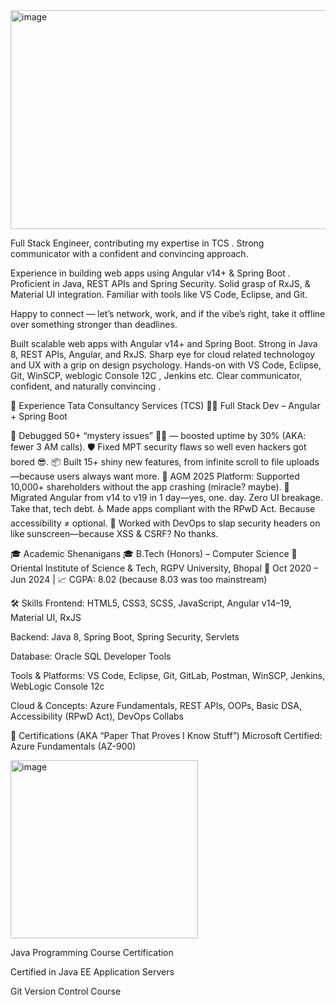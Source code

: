 <img width="1400" height="350" alt="image" src="https://github.com/user-attachments/assets/1d85e62a-89ba-496a-a243-dba09885249f" />


Full Stack Engineer, contributing my expertise in TCS .
Strong communicator with a confident and convincing approach.

Experience in building web apps using Angular v14+ & Spring Boot . Proficient in Java, REST APIs and Spring Security. Solid grasp of RxJS, & Material UI integration. Familiar with tools like VS Code, Eclipse, and Git. 

Happy to connect — let’s network, work, and if the vibe’s right, take it offline over something stronger than deadlines.


Built scalable web apps with Angular v14+ and Spring Boot. Strong in Java 8, REST APIs, Angular, and RxJS. Sharp eye for cloud related technologoy and UX with a grip on design psychology. Hands-on with VS Code, Eclipse, Git, WinSCP, weblogic Console 12C , Jenkins etc. Clear communicator, confident, and naturally convincing .


💼 Experience 
Tata Consultancy Services (TCS)
🧑‍💻 Full Stack Dev – Angular + Spring Boot




🔧 Debugged 50+ “mystery issues” 🕵️‍♂️ — boosted uptime by 30% (AKA: fewer 3 AM calls).
🛡 Fixed MPT security flaws so well even hackers got bored 😎.
📦 Built 15+ shiny new features, from infinite scroll to file uploads—because users always want more.
🎤 AGM 2025 Platform: Supported 10,000+ shareholders without the app crashing (miracle? maybe).
🧼 Migrated Angular from v14 to v19 in 1 day—yes, one. day. Zero UI breakage. Take that, tech debt.
♿ Made apps compliant with the RPwD Act. Because accessibility ≠ optional.
🧱 Worked with DevOps to slap security headers on like sunscreen—because XSS & CSRF? No thanks.



🎓 Academic Shenanigans
🎓 B.Tech (Honors) – Computer Science
📍 Oriental Institute of Science & Tech, RGPV University, Bhopal
📅 Oct 2020 – Jun 2024 | 📈 CGPA: 8.02 (because 8.03 was too mainstream)





🛠 Skills
Frontend:
HTML5, CSS3, SCSS, JavaScript, Angular v14–19, Material UI, RxJS

Backend:
Java 8, Spring Boot, Spring Security, Servlets

Database:
Oracle SQL Developer Tools

Tools & Platforms:
VS Code, Eclipse, Git, GitLab, Postman, WinSCP, Jenkins, WebLogic Console 12c

Cloud & Concepts:
Azure Fundamentals, REST APIs, OOPs, Basic DSA, Accessibility (RPwD Act), DevOps Collabs



📜 Certifications (AKA “Paper That Proves I Know Stuff”)
Microsoft Certified: Azure Fundamentals (AZ-900)



<img width="300" height="285" alt="image" src="https://github.com/user-attachments/assets/c81fc03c-cbbc-4811-8642-0f357e94372b" />

Java Programming Course Certification

Certified in Java EE Application Servers

Git Version Control Course




